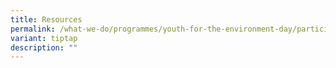 ```yaml
---
title: Resources
permalink: /what-we-do/programmes/youth-for-the-environment-day/participate/resources/
variant: tiptap
description: ""
---
```

